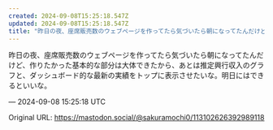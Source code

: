 ```yaml
---
created: 2024-09-08T15:25:18.547Z
updated: 2024-09-08T15:25:18.547Z
title: "昨日の夜、座席販売数のウェブページを作ってたら気づいたら朝になってたんだけど、作[...]"
---
```


<p>昨日の夜、座席販売数のウェブページを作ってたら気づいたら朝になってたんだけど、作りたかった基本的な部分は大体できたから、あとは推定興行収入のグラフと、ダッシュボード的な最新の実績をトップに表示させたいな。明日にはできるといいな。</p>

&mdash; 2024-09-08 15:25:18 UTC

Original URL: https://mastodon.social/@sakuramochi0/113102626392989118
